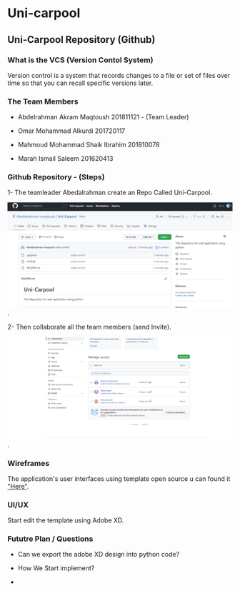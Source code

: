# Uni-carpool


## Uni-Carpool Repository (Github)

### What is the VCS (Version Contol System)

Version control is a system that records changes to a file or set of files over time so that you can recall specific versions later. 

### The Team Members

- Abdelrahman Akram Maqtoush 201811121 - (Team Leader)

- Omar Mohammad Alkurdi 201720117

- Mahmoud Mohammad Shaik Ibrahim 201810078

- Marah Ismail Saleem 201620413

### Github Repository - (Steps)

1- The teamleader Abedalrahman create an Repo Called Uni-Carpool.

!["Create the repo"](./assets/Repo-create.PNG).

2- Then collaborate all the team members (send Invite).

!["Repo add Collaborate"](./assets/add-collaborate.PNG).


### Wireframes 

The application's user interfaces using template open source u can found it ["Here"](https://www.behance.net/ankurtripathi16/projects).

### UI/UX

Start edit the template using Adobe XD.

### Fututre Plan / Questions

- Can we export the adobe XD design into python code?
- How We Start implement?

- 